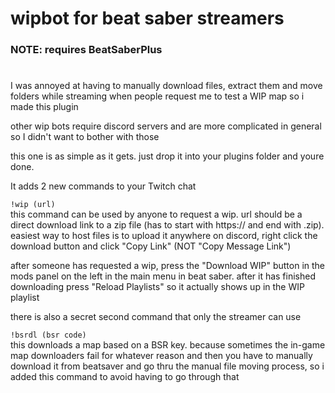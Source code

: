 # wipbot for beat saber streamers
### NOTE: requires BeatSaberPlus
# 

I was annoyed at having to manually download files, extract them and move folders while streaming when people request me to test a WIP map so i made this plugin

other wip bots require discord servers and are more complicated in general so I didn't want to bother with those

this one is as simple as it gets. just drop it into your plugins folder and youre done.

It adds 2 new commands to your Twitch chat

``!wip (url)``  
this command can be used by anyone to request a wip. url should be a direct download link to a zip file (has to start with https:// and end with .zip). easiest way to host files is to upload it anywhere on discord, right click the download button and click "Copy Link" (NOT "Copy Message Link")

after someone has requested a wip, press the "Download WIP" button in the mods panel on the left in the main menu in beat saber. after it has finished downloading press "Reload Playlists" so it actually shows up in the WIP playlist



there is also a secret second command that only the streamer can use

``!bsrdl (bsr code)``  
this downloads a map based on a BSR key. because sometimes the in-game map downloaders fail for whatever reason and then you have to manually download it from beatsaver and go thru the manual file moving process, so i added this command to avoid having to go through that


